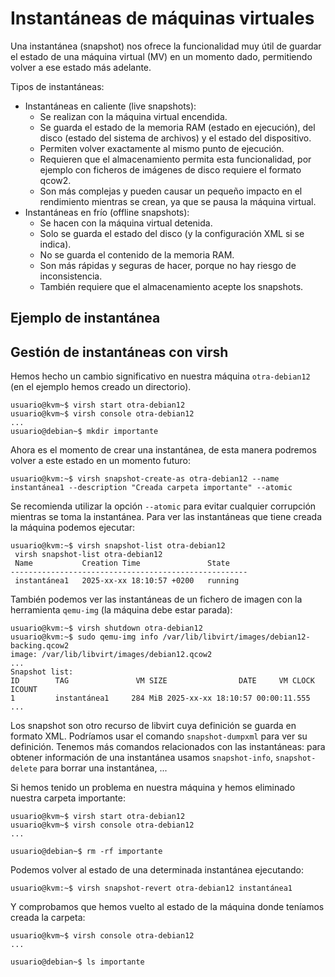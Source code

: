 # Instantáneas de máquinas virtuales

Una instantánea (snapshot) nos ofrece la funcionalidad muy útil de guardar el estado de una máquina virtual (MV) en un momento dado, permitiendo volver a ese estado más adelante. 

Tipos de instantáneas:

* Instantáneas en caliente (live snapshots): 
    * Se realizan con la máquina virtual encendida. 
    * Se guarda el estado de la memoria RAM (estado en ejecución), del disco (estado del sistema de archivos) y el estado del dispositivo.
    * Permiten volver exactamente al mismo punto de ejecución.
    * Requieren que el almacenamiento permita esta funcionalidad, por ejemplo con ficheros de imágenes de disco requiere el formato qcow2.
    * Son más complejas y pueden causar un pequeño impacto en el rendimiento mientras se crean, ya que se pausa la máquina virtual.
* Instantáneas en frío (offline snapshots):
    * Se hacen con la máquina virtual detenida.
    * Solo se guarda el estado del disco (y la configuración XML si se indica).
    * No se guarda el contenido de la memoria RAM.    
    * Son más rápidas y seguras de hacer, porque no hay riesgo de inconsistencia.
    * También requiere que el almacenamiento acepte los snapshots.

## Ejemplo de instantánea

## Gestión de instantáneas con virsh

Hemos hecho un cambio significativo en nuestra máquina `otra-debian12` (en el ejemplo hemos creado un directorio). 

```
usuario@kvm~$ virsh start otra-debian12
usuario@kvm~$ virsh console otra-debian12
...
usuario@debian~$ mkdir importante
```

Ahora es el momento de crear una instantánea, de esta manera podremos volver a este estado en un momento futuro:

```
usuario@kvm:~$ virsh snapshot-create-as otra-debian12 --name instantánea1 --description "Creada carpeta importante" --atomic
```

Se recomienda utilizar la opción `--atomic` para evitar cualquier corrupción mientras se toma la instantánea. Para ver las instantáneas que tiene creada la máquina podemos ejecutar:

```
usuario@kvm:~$ virsh snapshot-list otra-debian12
 virsh snapshot-list otra-debian12
 Name           Creation Time               State
-----------------------------------------------------
 instantánea1   2025-xx-xx 18:10:57 +0200   running
```

También podemos ver las instantáneas de un fichero de imagen con la herramienta `qemu-img` (la máquina debe estar parada):

```
usuario@kvm:~$ virsh shutdown otra-debian12
usuario@kvm:~$ sudo qemu-img info /var/lib/libvirt/images/debian12-backing.qcow2
image: /var/lib/libvirt/images/debian12.qcow2
...
Snapshot list:
ID        TAG               VM SIZE                DATE     VM CLOCK     ICOUNT
1         instantánea1     284 MiB 2025-xx-xx 18:10:57 00:00:11.555      
...
```

Los snapshot son otro recurso de libvirt cuya definición se guarda en formato XML. Podríamos usar el comando `snapshot-dumpxml` para ver su definición. Tenemos más comandos relacionados con las instantáneas: para obtener información de una instantánea usamos `snapshot-info`, `snapshot-delete` para borrar una instantánea, ... 

Si hemos tenido un problema en nuestra máquina y hemos eliminado nuestra carpeta importante:

```
usuario@kvm~$ virsh start otra-debian12
usuario@kvm~$ virsh console otra-debian12
...

usuario@debian~$ rm -rf importante
```

Podemos volver al estado de una determinada instantánea ejecutando:

```
usuario@kvm:~$ virsh snapshot-revert otra-debian12 instantánea1
```

Y comprobamos que hemos vuelto al estado de la máquina donde teníamos creada la carpeta:

```
usuario@kvm~$ virsh console otra-debian12
...

usuario@debian~$ ls importante
```

